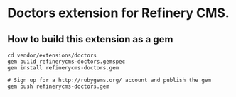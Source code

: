 # Doctors extension for Refinery CMS.

## How to build this extension as a gem

    cd vendor/extensions/doctors
    gem build refinerycms-doctors.gemspec
    gem install refinerycms-doctors.gem

    # Sign up for a http://rubygems.org/ account and publish the gem
    gem push refinerycms-doctors.gem